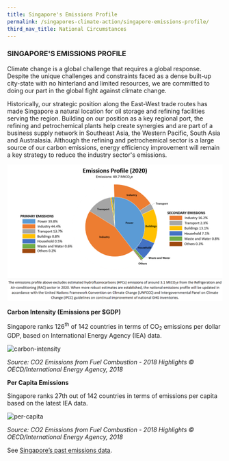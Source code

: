 ```yaml
---
title: Singapore's Emissions Profile
permalink: /singapores-climate-action/singapore-emissions-profile/
third_nav_title: National Circumstances
---
```

### SINGAPORE'S EMISSIONS PROFILE

Climate change is a global challenge that requires a global response. Despite the unique challenges and constraints faced as a dense built-up city-state with no hinterland and limited resources, we are committed to doing our part in the global fight against climate change.

Historically, our strategic position along the East-West trade routes has made Singapore a natural location for oil storage and refining facilities serving the region. Building on our position as a key regional port, the refining and petrochemical plants help create synergies and are part of a business supply network in Southeast Asia, the Western Pacific, South Asia and Australasia. Although the refining and petrochemical sector is a large source of our carbon emissions, energy efficiency improvement will remain a key strategy to reduce the industry sector's emissions.

![Alt text for image on Isomer site](/images/2020-emissions-profile.png)

**Carbon Intensity (Emissions per $GDP)**

Singapore ranks 126<sup>th</sup> of 142 countries in terms of CO<sub>2</sub> emissions per dollar GDP, based on International Energy Agency (IEA) data.

![carbon-intensity](/images/carbon-intensity.png "carbon-intensity")

*Source: CO2 Emissions from Fuel Combustion - 2018 Highlights © OECD/International Energy Agency, 2018*

**Per Capita Emissions**

Singapore ranks 27th out of 142 countries in terms of emissions per capita based on the latest IEA data.

![per-capita](/images/per-capita.png "per-capita")

*Source: CO2 Emissions from Fuel Combustion - 2018 Highlights © OECD/International Energy Agency, 2018*

See [Singapore’s past emissions data](https://file.go.gov.sg/2019emissionsprofile.png).